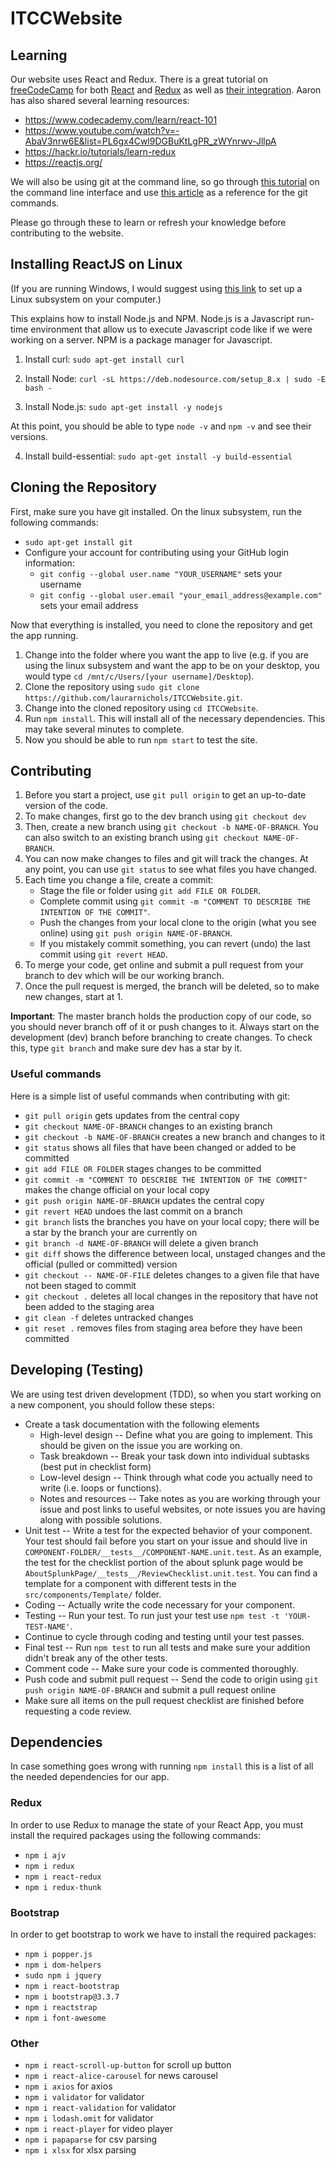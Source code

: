 # ITCCWebsite
## Learning
Our website uses React and Redux. There is a great tutorial on [freeCodeCamp](https://www.freecodecamp.org/) for both [React](https://learn.freecodecamp.org/front-end-libraries/react) and [Redux](https://learn.freecodecamp.org/front-end-libraries/redux/) as well as [their integration](https://learn.freecodecamp.org/front-end-libraries/react-and-redux/). Aaron has also shared several learning resources:
- https://www.codecademy.com/learn/react-101
- https://www.youtube.com/watch?v=-AbaV3nrw6E&list=PL6gx4Cwl9DGBuKtLgPR_zWYnrwv-JllpA
- https://hackr.io/tutorials/learn-redux
- https://reactjs.org/

We will also be using git at the command line, so go through [this tutorial](https://www.codecademy.com/learn/learn-the-command-line) on the command line interface
and use [this article](https://docs.gitlab.com/ee/gitlab-basics/start-using-git.html) as a reference for the git commands.

Please go through these to learn or refresh your knowledge before contributing to the website.

## Installing ReactJS on Linux
(If you are running Windows, I would suggest using [this link](https://docs.microsoft.com/en-us/windows/wsl/install-win10) to set up a Linux subsystem on your computer.)

This explains how to install Node.js and NPM. Node.js is a Javascript run-time environment that allow us to execute Javascript code like if we were working on a server. NPM is a package manager for Javascript.

1. Install curl:
`sudo apt-get install curl`

2. Install Node:
`curl -sL https://deb.nodesource.com/setup_8.x | sudo -E bash -`

3. Install Node.js:
`sudo apt-get install -y nodejs`

At this point, you should be able to type `node -v` and `npm -v` and see their versions.

4. Install build-essential:
`sudo apt-get install -y build-essential`

## Cloning the Repository
First, make sure you have git installed. On the linux subsystem, run the following commands:
* `sudo apt-get install git`
* Configure your account for contributing using your GitHub login information:
	* `git config --global user.name "YOUR_USERNAME"` sets your username
	* `git config --global user.email "your_email_address@example.com"` sets your email address

Now that everything is installed, you need to clone the repository and get the app running.
1. Change into the folder where you want the app to live (e.g. if you are using the linux subsystem and want the app to be on your desktop, you would
  type `cd /mnt/c/Users/[your username]/Desktop`).
2. Clone the repository using `sudo git clone https://github.com/laurarnichols/ITCCWebsite.git`.
3. Change into the cloned repository using `cd ITCCWebsite`.
4. Run `npm install`. This will install all of the necessary dependencies. This may take several minutes to complete.
5. Now you should be able to run `npm start` to test the site.

## Contributing
1. Before you start a project, use `git pull origin` to get an up-to-date version of the code.
2. To make changes, first go to the dev branch using `git checkout dev`
3. Then, create a new branch using `git checkout -b NAME-OF-BRANCH`. You can also switch to an existing branch
   using `git checkout NAME-OF-BRANCH`.
4. You can now make changes to files and git will track the changes. At any point, you can use `git status` to see what files you have changed.
5. Each time you change a file, create a commit:
	* Stage the file or folder using `git add FILE OR FOLDER`. 
	* Complete commit using `git commit -m "COMMENT TO DESCRIBE THE INTENTION OF THE COMMIT"`. 
	* Push the changes from your local clone to the origin (what you see online) using `git push origin NAME-OF-BRANCH`.
	* If you mistakely commit something, you can revert (undo) the last commit using `git revert HEAD`.
6. To merge your code, get online and submit a pull request from your branch to dev which will be our working branch.
7. Once the pull request is merged, the branch will be deleted, so to make new changes, start at 1.

__Important__: The master branch holds the production copy of our code, so you should never branch off of it or push changes to it. Always start
on the development (dev) branch before branching to create changes. To check this, type `git branch` and make sure dev has a star by it.

### Useful commands
Here is a simple list of useful commands when contributing with git:
* `git pull origin` gets updates from the central copy
* `git checkout NAME-OF-BRANCH` changes to an existing branch
* `git checkout -b NAME-OF-BRANCH` creates a new branch and changes to it
* `git status` shows all files that have been changed or added to be committed
* `git add FILE OR FOLDER` stages changes to be committed
* `git commit -m "COMMENT TO DESCRIBE THE INTENTION OF THE COMMIT"` makes the change official on your local copy
* `git push origin NAME-OF-BRANCH` updates the central copy
* `git revert HEAD` undoes the last commit on a branch
* `git branch` lists the branches you have on your local copy; there will be a star by the branch your are currently on
* `git branch -d NAME-OF-BRANCH` will delete a given branch
* `git diff` shows the difference between local, unstaged changes and the official (pulled or committed) version
* `git checkout -- NAME-OF-FILE` deletes changes to a given file that have not been staged to commit
* `git checkout .` deletes all local changes in the repository that have not been added to the staging area
* `git clean -f` deletes untracked changes
* `git reset .` removes files from staging area before they have been committed

## Developing (Testing)
We are using test driven development (TDD), so when you start working on a new component, you should follow these steps:
* Create a task documentation with the following elements
	- High-level design -- Define what you are going to implement. This should be given on the issue you are working on.
	- Task breakdown -- Break your task down into individual subtasks (best put in checklist form)
	- Low-level design -- Think through what code you actually need to write (i.e. loops or functions). 
	- Notes and resources -- Take notes as you are working through your issue and post links to useful websites, or note issues 
	  you are having along with possible solutions.
* Unit test -- Write a test for the expected behavior of your component. Your test should fail before you start on your issue and should
  live in `COMPONENT-FOLDER/__tests__/COMPONENT-NAME.unit.test`. As an example, the test for the checklist portion of the about splunk page
  would be `AboutSplunkPage/__tests__/ReviewChecklist.unit.test`. You can find a template for a component with different tests in the 
  `src/components/Template/` folder.
* Coding -- Actually write the code necessary for your component.
* Testing -- Run your test. To run just your test use `npm test -t 'YOUR-TEST-NAME'`. 
* Continue to cycle through coding and testing until your test passes.
* Final test -- Run `npm test` to run all tests and make sure your addition didn't break any of the other tests.
* Comment code -- Make sure your code is commented thoroughly.
* Push code and submit pull request -- Send the code to origin using `git push origin NAME-OF-BRANCH` and submit a pull request online
* Make sure all items on the pull request checklist are finished before requesting a code review.

## Dependencies
In case something goes wrong with running `npm install` this is a list of all the needed dependencies for our app.
### Redux
In order to use Redux to manage the state of your React App, you must install the required packages using the following commands:
* `npm i ajv`
* `npm i redux`
* `npm i react-redux`
* `npm i redux-thunk`

### Bootstrap
In order to get bootstrap to work we have to install the required packages:
* `npm i popper.js`
* `npm i dom-helpers`
* `sudo npm i jquery`
* `npm i react-bootstrap`
* `npm i bootstrap@3.3.7`
* `npm i reactstrap`
* `npm i font-awesome`

### Other 
* `npm i react-scroll-up-button` for scroll up button
* `npm i react-alice-carousel` for news carousel
* `npm i axios` for axios
* `npm i validator` for validator
* `npm i react-validation` for validator
* `npm i lodash.omit` for validator
* `npm i react-player` for video player
* `npm i papaparse` for csv parsing
* `npm i xlsx` for xlsx parsing

